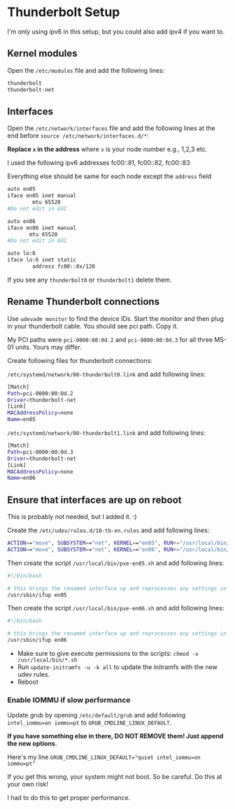 # Thunderbolt Setup

I'm only using ipv6 in this setup, but you could also add ipv4 if you want to.

## Kernel modules

Open the `/etc/modules` file and add the following lines:

```bash
thunderbolt
thunderbolt-net
```

## Interfaces

Open the `/etc/network/interfaces` file and add the following lines at the end before `source /etc/network/interfaces.d/*`:

**Replace `x` in the address** where `x` is your node number e.g., 1,2,3 etc.

I used the following ipv6 addresses fc00::81, fc00::82, fc00::83

Everything else should be same for each node except the `address` field

```bash
auto en05
iface en05 inet manual
        mtu 65520
#Do not edit in GUI

auto en06
iface en06 inet manual
       mtu 65520
#Do not edit in GUI

auto lo:6
iface lo:6 inet static
        address fc00::8x/128
```

If you see any `thunderbolt0` or `thunderbolt1` delete them.

## Rename Thunderbolt connections

Use `udevadm monitor` to find the device IDs. Start the monitor and then plug in your thunderbolt cable. You should see pci path. Copy it.

My PCI paths were `pci-0000:00:0d.2` and `pci-0000:00:0d.3` for all three MS-01 units. Yours may differ.

Create following files for thunderbolt connections:

`/etc/systemd/network/00-thunderbolt0.link` and add following lines:

```bash
[Match]
Path=pci-0000:00:0d.2
Driver=thunderbolt-net
[Link]
MACAddressPolicy=none
Name=en05
```

`/etc/systemd/network/00-thunderbolt1.link` and add following lines:

```bash
[Match]
Path=pci-0000:00:0d.3
Driver=thunderbolt-net
[Link]
MACAddressPolicy=none
Name=en06
```

## Ensure that interfaces are up on reboot

This is probably not needed, but I added it. :)

Create the `/etc/udev/rules.d/10-tb-en.rules` and add following lines:

```bash
ACTION=="move", SUBSYSTEM=="net", KERNEL=="en05", RUN+="/usr/local/bin/pve-en05.sh"
ACTION=="move", SUBSYSTEM=="net", KERNEL=="en06", RUN+="/usr/local/bin/pve-en06.sh"
```

Then create the script `/usr/local/bin/pve-en05.sh` and add following lines:

```bash
#!/bin/bash

# this brings the renamed interface up and reprocesses any settings in /etc/network/interfaces for the renamed interface
/usr/sbin/ifup en05
```

Then create the script `/usr/local/bin/pve-en06.sh` and add following lines:

```bash
#!/bin/bash

# this brings the renamed interface up and reprocesses any settings in /etc/network/interfaces for the renamed interface
/usr/sbin/ifup en06
```

- Make sure to give execute permissions to the scripts: `chmod -x /usr/local/bin/*.sh`
- Run `update-initramfs -u -k all` to update the initramfs with the new udev rules.
- Reboot

### Enable IOMMU if slow performance

Update grub by opening `/etc/default/grub` and add following `intel_iommu=on iommu=pt` to `GRUB_CMDLINE_LINUX_DEFAULT`.

**If you have something else in there, DO NOT REMOVE them! Just append the new options.**

Here's my line `GRUB_CMDLINE_LINUX_DEFAULT="quiet intel_iommu=on iommu=pt"`

If you get this wrong, your system might not boot. So be careful. Do this at your own risk!

I had to do this to get proper performance.
